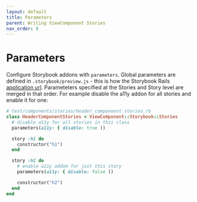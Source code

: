 ```yaml
---
layout: default
title: Parameters
parent: Writing ViewComponent Stories
nav_order: 8
---
```


# Parameters

Configure Storybook addons with `parameters`. Global parameters are defined in `.storybook/preview.js` - this is how the Storybook Rails [application url](/configuration.html#application-url). Parameteters specified at the Stories and Story level are merged in that order. For example disable the a11y addon for all stories and enable it for one:


```ruby
# test/components/stories/header_componeont_stories.rb
class HeaderComponentStories < ViewComponent::Storybook::Stories
  # disable a11y for all stories in this class
  parameters(a11y: { disable: true ))

  story :h1 do
    constructor("h1")
  end

  story :h2 do
    # enable a11y addom for just this story
    parameters(a11y: { disable: false ))

    constructor("h2")
  end
end
```